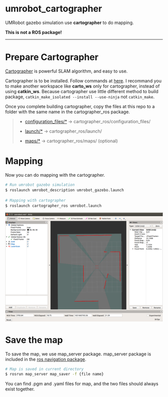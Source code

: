 # umrobot_cartographer

UMRobot gazebo simulation use **cartographer** to do mapping.

**This is not a ROS package!**

---

# Prepare Cartographer
[Cartographer](https://google-cartographer-ros.readthedocs.io/en/latest/index.html) is powerful SLAM algorithm, and easy to use.

Cartographer is to be installed. Follow commands at [here](https://google-cartographer-ros.readthedocs.io/en/latest/compilation.html). I recommand you to make another workspace like **carto_ws** only for cartographer, instead of using **catkin_ws**. Because cartographer use little different method to build package, ```catkin_make_isolated --install --use-ninja``` not ```catkin_make```.

Once you complete building cartographer, copy the files at this repo to a folder with the same name in the cartographer_ros package.

> - [configuration_files/*](configuration_files/) -> cartographer_ros/configuration_files/
>
> - [launch/*](launch/) -> cartographer_ros/launch/
>
> - [maps/*](maps/) -> cartographer_ros/maps/ (optional)

# Mapping
Now you can do mapping with the cartographer.

```bash
# Run umrobot gazebo simulation
$ roslaunch umrobot_description umrobot_gazebo.launch

# Mapping with cartographer
$ roslaunch cartographer_ros umrobot.launch
```

![carto_mapping](images/carto_mapping.png)

# Save the map
To save the map, we use map_server package. map_server package is included in the [ros navigation package](https://github.com/ros-planning/navigation/tree/melodic-devel).

```bash
# Map is saved in current directory
$ rosrun map_server map_saver -f {file name}
```

You can find .pgm and .yaml files for map, and the two files should always exist together.



